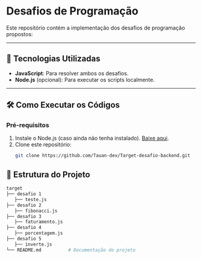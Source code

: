 # Desafios de Programação

Este repositório contém a implementação dos desafios de programação propostos:

---

## 🚀 Tecnologias Utilizadas

- **JavaScript**: Para resolver ambos os desafios.
- **Node.js** (opcional): Para executar os scripts localmente.

---

## 🛠️ Como Executar os Códigos

### Pré-requisitos

1. Instale o Node.js (caso ainda não tenha instalado). [Baixe aqui](https://nodejs.org/).
2. Clone este repositório:
   ```bash
   git clone https://github.com/Tauan-dev/Target-desafio-backend.git
   ```

## 📂 Estrutura do Projeto

```bash
target
├── desafio 1
   ├── teste.js       
├── desafio 2   
   ├── fibonacci.js      
├── desafio 3  
   ├── faturamento.js 
├── desafio 4  
   ├── porcentagem.js 
├── desafio 5  
   ├── inverte.js 
└── README.md          # Documentação do projeto
```
